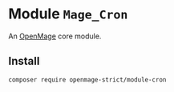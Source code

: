 # Module `Mage_Cron`

An [OpenMage][1] core module.

## Install

``` bash
composer require openmage-strict/module-cron
```

[1]: https://github.com/OpenMage/magento-lts
